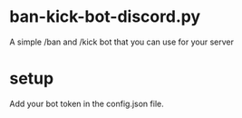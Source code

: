 # ban-kick-bot-discord.py
A simple /ban and /kick bot that you can use for your server


# setup

Add your bot token in the config.json file.
